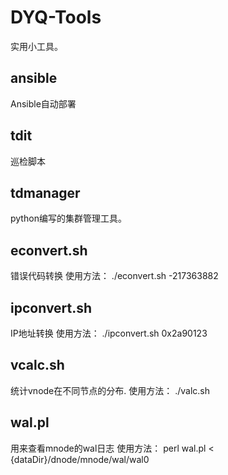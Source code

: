 # DYQ-Tools
实用小工具。

## ansible
Ansible自动部署

## tdit
巡检脚本

## tdmanager
python编写的集群管理工具。

## econvert.sh
错误代码转换
使用方法：
./econvert.sh -217363882

## ipconvert.sh
IP地址转换
使用方法：
./ipconvert.sh  0x2a90123

## vcalc.sh
统计vnode在不同节点的分布.
使用方法：
./valc.sh

## wal.pl
用来查看mnode的wal日志
使用方法：
perl wal.pl < {dataDir}/dnode/mnode/wal/wal0
